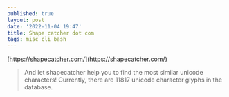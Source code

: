 ```yaml
---
published: true
layout: post
date: '2022-11-04 19:47'
title: Shape catcher dot com
tags: misc cli bash 
---
```

[https://shapecatcher.com/](https://shapecatcher.com/)

> And let shapecatcher help you to find the most similar unicode characters! Currently, there are 11817 unicode character glyphs in the database.
